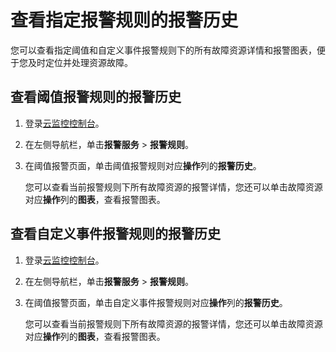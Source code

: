 # 查看指定报警规则的报警历史

您可以查看指定阈值和自定义事件报警规则下的所有故障资源详情和报警图表，便于您及时定位并处理资源故障。

## 查看阈值报警规则的报警历史

1.  登录[云监控控制台](https://cloudmonitor.console.aliyun.com)。

2.  在左侧导航栏，单击**报警服务** \> **报警规则**。

3.  在阈值报警页面，单击阈值报警规则对应**操作**列的**报警历史**。

    您可以查看当前报警规则下所有故障资源的报警详情，您还可以单击故障资源对应**操作**列的**图表**，查看报警图表。


## 查看自定义事件报警规则的报警历史

1.  登录[云监控控制台](https://cloudmonitor.console.aliyun.com)。

2.  在左侧导航栏，单击**报警服务** \> **报警规则**。

3.  在阈值报警页面，单击自定义事件报警规则对应**操作**列的**报警历史**。

    您可以查看当前报警规则下所有故障资源的报警详情，您还可以单击故障资源对应**操作**列的**图表**，查看报警图表。


